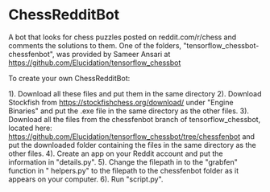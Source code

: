 # ChessRedditBot
A bot that looks for chess puzzles posted on reddit.com/r/chess and comments the solutions to them. One of the folders, "tensorflow_chessbot-chessfenbot", was provided by Sameer Ansari at https://github.com/Elucidation/tensorflow_chessbot

To create your own ChessRedditBot:

1). Download all these files and put them in the same directory
2). Download Stockfish from https://stockfishchess.org/download/ under "Engine Binaries"
    and put the .exe file in the same directory as the other files.
3). Download all the files from the chessfenbot branch of tensorflow_chessbot, located here: https://github.com/Elucidation/tensorflow_chessbot/tree/chessfenbot and put the 
    downloaded folder containing the files in the same directory as the other files.
4). Create an app on your Reddit account and put the information in "details.py".
5). Change the filepath in to the "grabfen" function in " helpers.py" to the filepath to the 
    chessfenbot folder as it appears on your computer.
6). Run "script.py".
